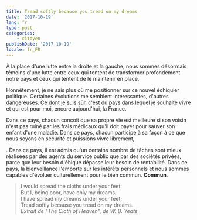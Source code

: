 ```yaml
---
title: Tread softly because you tread on my dreams
date: '2017-10-19'
lang: fr
type: post
categories:
    - citoyen
publishDate: '2017-10-19'
locale: fr_FR
---
```


À la place d'une lutte entre la droite et la gauche, nous sommes désormais témoins d'une lutte entre ceux qui tentent de transformer profondément notre pays et ceux qui tentent de le maintenir en place.

<!-- more -->

Honnêtement, je ne sais plus où me positionner sur ce nouvel échiquier politique. Certaines évolutions me semblent intéressantes, d'autres dangereuses. Ce dont je suis sûr, c'est du pays dans lequel je souhaite vivre et qui est pour moi, encore aujourd'hui, la France.

Dans ce pays, chacun conçoit que sa propre vie est meilleure si son voisin n'est pas ruiné par les frais médicaux qu'il doit payer pour sauver son enfant d'une maladie. Dans ce pays, chacun participe à sa façon à ce que nous soyons en sécurité et puissions vivre librement, 

. Dans ce pays, il est admis qu'un certains nombre de tâches sont mieux réalisées par des agents du service public que par des sociétés privées, parce que leur besoin d'éhique dépasse leur besoin de rentabilité. Dans ce pays, la bienveillance l'emporte sur les intérêts personnels et nous sommes capables d'évoluer culturellement pour le bien commun. **Commun**.

> I would spread the cloths under your feet:  
> But I, being poor, have only my dreams;  
> I have spread my dreams under your feet;  
> Tread softly because you tread on my dreams.  
><cite>Extrait de "The Cloth of Heaven", de W. B. Yeats</cite>